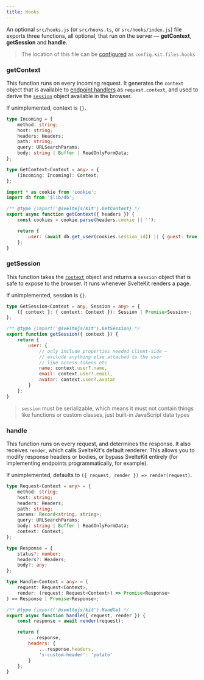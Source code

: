 ```yaml
---
title: Hooks
---
```


An optional `src/hooks.js` (or `src/hooks.ts`, or `src/hooks/index.js`) file exports three functions, all optional, that run on the server — **getContext**, **getSession** and **handle**.

> The location of this file can be [configured](#configuration) as `config.kit.files.hooks`

### getContext

This function runs on every incoming request. It generates the `context` object that is available to [endpoint handlers](#routing-endpoints) as `request.context`, and used to derive the [`session`](#hooks-getsession) object available in the browser.

If unimplemented, context is `{}`.

```ts
type Incoming = {
	method: string;
	host: string;
	headers: Headers;
	path: string;
	query: URLSearchParams;
	body: string | Buffer | ReadOnlyFormData;
};

type GetContext<Context = any> = {
	(incoming: Incoming): Context;
};
```

```js
import * as cookie from 'cookie';
import db from '$lib/db';

/** @type {import('@sveltejs/kit').GetContext} */
export async function getContext({ headers }) {
	const cookies = cookie.parse(headers.cookie || '');

	return {
		user: (await db.get_user(cookies.session_id)) || { guest: true }
	};
}
```

### getSession

This function takes the [`context`](#hooks-getcontext) object and returns a `session` object that is safe to expose to the browser. It runs whenever SvelteKit renders a page.

If unimplemented, session is `{}`.

```ts
type GetSession<Context = any, Session = any> = {
	({ context }: { context: Context }): Session | Promise<Session>;
};
```

```js
/** @type {import('@sveltejs/kit').GetSession} */
export function getSession({ context }) {
	return {
		user: {
			// only include properties needed client-side —
			// exclude anything else attached to the user
			// like access tokens etc
			name: context.user?.name,
			email: context.user?.email,
			avatar: context.user?.avatar
		}
	};
}
```

> `session` must be serializable, which means it must not contain things like functions or custom classes, just built-in JavaScript data types

### handle

This function runs on every request, and determines the response. It also receives `render`, which calls SvelteKit's default renderer. This allows you to modify response headers or bodies, or bypass SvelteKit entirely (for implementing endpoints programmatically, for example).

If unimplemented, defaults to `({ request, render }) => render(request)`.

```ts
type Request<Context = any> = {
	method: string;
	host: string;
	headers: Headers;
	path: string;
	params: Record<string, string>;
	query: URLSearchParams;
	body: string | Buffer | ReadOnlyFormData;
	context: Context;
};

type Response = {
	status?: number;
	headers?: Headers;
	body?: any;
};

type Handle<Context = any> = (
	request: Request<Context>,
	render: (request: Request<Context>) => Promise<Response>
) => Response | Promise<Response>;
```

```js
/** @type {import('@sveltejs/kit').Handle} */
export async function handle({ request, render }) {
	const response = await render(request);

	return {
		...response,
		headers: {
			...response.headers,
			'x-custom-header': 'potato'
		}
	};
}
```
